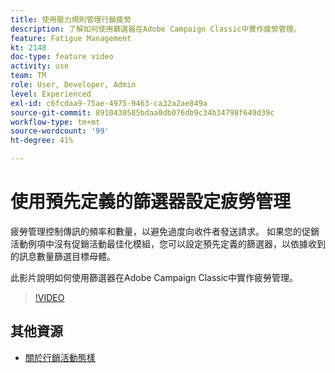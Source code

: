 ```yaml
---
title: 使用壓力規則管理行銷疲勞
description: 了解如何使用篩選器在Adobe Campaign Classic中實作疲勞管理。
feature: Fatigue Management
kt: 2148
doc-type: feature video
activity: use
team: TM
role: User, Developer, Admin
level: Experienced
exl-id: c6fcdaa9-75ae-4975-9463-ca32a2ae849a
source-git-commit: 8910430585bdaa0db076db9c34b34798f649d39c
workflow-type: tm+mt
source-wordcount: '99'
ht-degree: 41%

---
```


# 使用預先定義的篩選器設定疲勞管理

疲勞管理控制傳訊的頻率和數量，以避免過度向收件者發送請求。 如果您的促銷活動例項中沒有促銷活動最佳化模組，您可以設定預先定義的篩選器，以依據收到的訊息數量篩選目標母體。

此影片說明如何使用篩選器在Adobe Campaign Classic中實作疲勞管理。

>[!VIDEO](https://video.tv.adobe.com/v/25091?quality=12)

## 其他資源

* [關於行銷活動態樣](https://experienceleague.adobe.com/docs/campaign-classic/using/orchestrating-campaigns/campaign-optimization/about-campaign-typologies.html?lang=zh-Hant)
